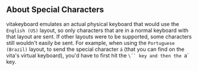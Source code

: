 
## About Special Characters
vitakeyboard emulates an actual physical keyboard that would use the `English (US)` layout, so only characters that are in a normal keyboard with that layout are sent.
If other layouts were to be supported, some characters still wouldn't easily be sent. For example, when using the `Portuguese (Brazil)` layout, to send the special character `á` (that you can find on the vita's virtual keyboard), you'd have to first hit the `\`` key and then the `a` key.
